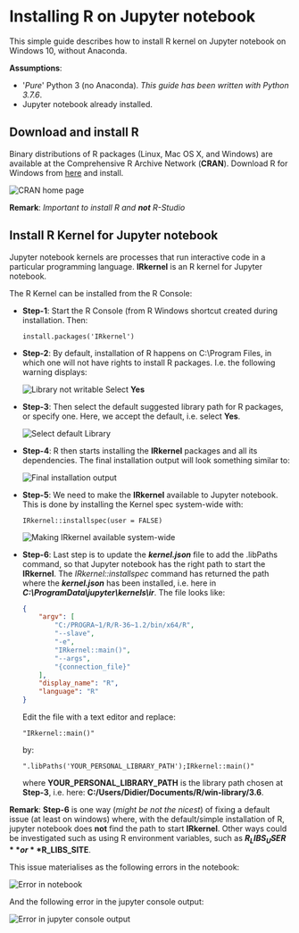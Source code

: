 # Installing R on Jupyter notebook
This simple guide describes how to install R kernel on Jupyter notebook on Windows 10, without Anaconda.

**Assumptions**:
* '*Pure*' Python 3 (no Anaconda). *This guide has been written with Python 3.7.6*.
* Jupyter notebook already installed.

## Download and install R
Binary distributions of R packages (Linux, Mac OS X, and Windows) are available at the Comprehensive R Archive Network (**CRAN**). Download R for Windows from [here](https://cloud.r-project.org/index.html) and install.

![CRAN home page](installing-R-on-jupyter-1.png)

**Remark**: *Important to install R and **not** R-Studio*

## Install R Kernel for Jupyter notebook
Jupyter notebook kernels are processes that run interactive code in a particular programming language. **IRkernel** is an R kernel for Jupyter notebook.

The R Kernel can be installed from the R Console:
* **Step-1**: Start the R Console (from R Windows shortcut created during installation. Then:
    ```shell
    install.packages('IRkernel')
    ```
* **Step-2**: By default, installation of R happens on C:\Program Files, in which one will not have rights to install R packages. I.e. the following warning displays:

    ![Library not writable](installing-R-on-jupyter-2.png)
    Select **Yes**
* **Step-3**: Then select the default suggested library path for R packages, or specify one. Here, we accept the default, i.e. select **Yes**.

    ![Select default Library](installing-R-on-jupyter-3.png)
* **Step-4**: R then starts installing the **IRkernel** packages and all its dependencies. The final installation output will look something similar to:

    ![Final installation output](installing-R-on-jupyter-4.png)
* **Step-5**: We need to make the **IRkernel** available to Jupyter notebook. This is done by installing the Kernel spec system-wide with:
    ```shell
    IRkernel::installspec(user = FALSE)
    ```
    ![Making IRkernel available system-wide](installing-R-on-jupyter-5.png)
* **Step-6**: Last step is to update the ***kernel.json*** file to add the .libPaths command, so that Jupyter notebook has the right path to start the **IRkernel**. The *IRkernel::installspec* command has returned the path where the ***kernel.json*** has been installed, i.e. here in ***C:\ProgramData\jupyter\kernels\ir***.
    The file looks like:
    ```json
    {
        "argv": [
            "C:/PROGRA~1/R/R-36~1.2/bin/x64/R",
            "--slave",
            "-e",
            "IRkernel::main()",
            "--args",
            "{connection_file}"
        ],
        "display_name": "R",
        "language": "R"
    }
    ```
    Edit the file with a text editor and replace:
    ```shell
    "IRkernel::main()"
    ```
    by:
    ```shell
    ".libPaths('YOUR_PERSONAL_LIBRARY_PATH');IRkernel::main()"
    ```
    where **YOUR_PERSONAL_LIBRARY_PATH** is the library path chosen at **Step-3**, i.e. here: **C:/Users/Didier/Documents/R/win-library/3.6**.

**Remark**: **Step-6** is one way (*might be not the nicest*) of fixing a default issue (at least on windows) where, with the default/simple installation of R, jupyter notebook does **not** find the path to start **IRkernel**. Other ways could be investigated such as using R environment variables, such as **$R_LIBS_USER** or **$R_LIBS_SITE**.

This issue materialises as the following errors in the notebook:

![Error in notebook](installing-R-on-jupyter-6.png)

And the following error in the jupyter console output:

![Error in jupyter console output](installing-R-on-jupyter-7.png)
